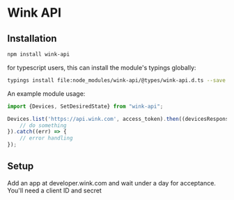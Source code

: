 # Wink API

## Installation

```bash
npm install wink-api
```

for typescript users, this can install the module's typings globally:

```bash
typings install file:node_modules/wink-api/@types/wink-api.d.ts --save --global
```

An example module usage:

```typescript
import {Devices, SetDesiredState} from "wink-api";

Devices.list('https://api.wink.com', access_token).then((devicesResponse: WinkAPI.IUserDevicesResponse) => {
    // do something
}).catch((err) => {
    // error handling 
});
```

## Setup
Add an app at developer.wink.com and wait under a day for acceptance.  
You'll need a client ID and secret